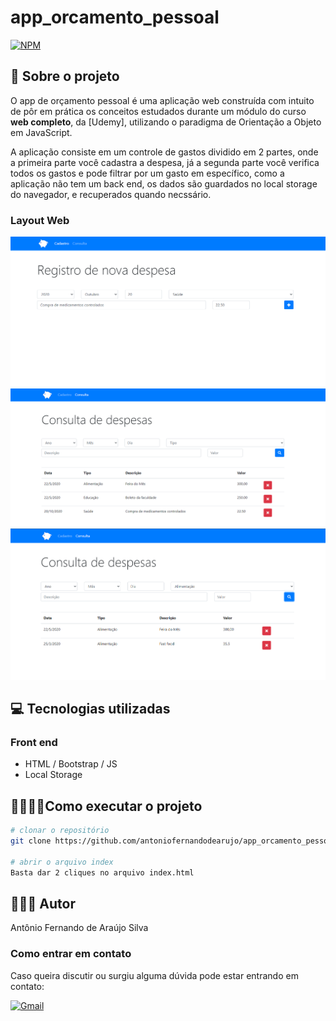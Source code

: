 # app_orcamento_pessoal
[![NPM](https://img.shields.io/npm/l/react)](https://github.com/antoniofernandodearujo/app_orcamento_pessoal/blob/main/LICENSE)

## 👀 Sobre o projeto

O app de orçamento pessoal é uma aplicação web construída com intuito de pôr em prática os conceitos estudados durante um módulo do curso **web completo**, da [Udemy], utilizando o paradigma de Orientação a Objeto em JavaScript.

A aplicação consiste em um controle de gastos dividido em 2 partes, onde a primeira parte você cadastra a despesa, já a segunda parte você verifica todos os gastos e pode filtrar por um gasto em específico, como  a aplicação não tem um back end, os dados são guardados no local storage do navegador, e recuperados quando necssário.

### Layout Web

![Imagem 1](https://github.com/antoniofernandodearujo/app_orcamento_pessoal/blob/main/assets/img1.png)![Imagem 2](https://github.com/antoniofernandodearujo/app_orcamento_pessoal/blob/main/assets/img2.png)![Imagem 3](https://github.com/antoniofernandodearujo/app_orcamento_pessoal/blob/main/assets/img3.png)

## 💻 Tecnologias utilizadas
### Front end
- HTML / Bootstrap / JS
- Local Storage

## 👨‍💻👩‍💻Como executar o projeto
```bash
# clonar o repositório
git clone https://github.com/antoniofernandodearujo/app_orcamento_pessoal

# abrir o arquivo index
Basta dar 2 cliques no arquivo index.html
```

## 🧑🏾‍💻 Autor
Antônio Fernando de Araújo Silva
### Como entrar em contato
Caso queira discutir ou surgiu alguma dúvida pode estar entrando em contato:

[![Gmail](https://img.shields.io/badge/Gmail-darkred?style=for-the-badge&logo=gmail&logoColor=white)](mailto:afas@academico.ufpb.br)
